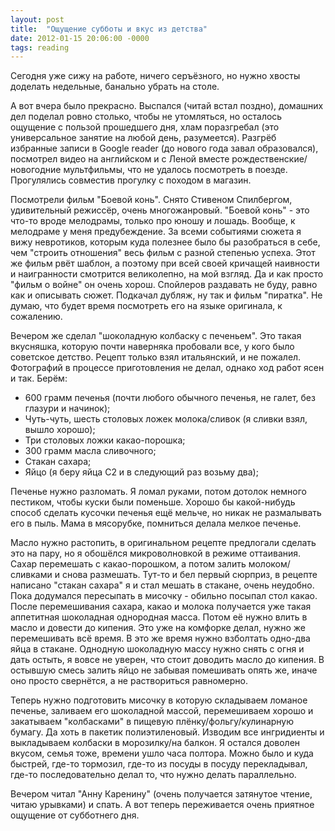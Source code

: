 ```yaml
---
layout: post
title:  "Ощущение субботы и вкус из детства"
date: 2012-01-15 20:06:00 -0000
tags: reading
---
```


Сегодня уже сижу на работе, ничего серъёзного, но нужно хвосты доделать недельные, банально убрать на столе.

А вот вчера было прекрасно. Выспался (читай встал поздно), домашних дел поделал ровно столько, чтобы не утомляться, но осталось ощущение с пользой прошедшего дня, хлам поразгребал (это универсальное занятие на любой день, разумеется). Разгрёб избранные записи в Google reader (до нового года завал образовался), посмотрел видео на английском и с Леной вместе рождественские/новогодние мультфильмы, что не удалось посмотреть в поезде. Прогулялись совместив прогулку с походом в магазин.

Посмотрели фильм "Боевой конь". Снято Стивеном Спилбергом, удивительный режиссёр, очень многожанровый. "Боевой конь" - это что-то вроде мелодрамы, только про юношу и лошадь. Вообще, к мелодраме у меня предубеждение. За всеми событиями сюжета я вижу невротиков, которым куда полезнее было бы разобраться в себе, чем "строить отношения" весь фильм с разной степенью успеха. Этот же фильм рвёт шаблон, а поэтому при всей своей кричащей наивности и наигранности смотрится великолепно, на мой взгляд. Да и как просто "фильм о войне" он очень хорош. Спойлеров раздавать не буду, равно как и описывать сюжет. Подкачал дубляж, ну так и фильм "пиратка". Не думаю, что будет время посмотреть его на языке оригинала, к сожалению.

Вечером же сделал "шоколадную колбаску с печеньем". Это такая вкусняшка, которую почти наверняка пробовали все, у кого было советское детство. Рецепт только взял итальянский, и не пожалел. Фотографий в процессе приготовления не делал, однако ход работ ясен и так. Берём:

- 600 грамм печенья (почти любого обычного печенья, не галет, без глазури и начинок);
- Чуть-чуть, шесть столовых ложек молока/сливок (я сливки взял, вышло хорошо);
- Три столовых ложки какао-порошка;
- 300 грамм масла сливочного;
- Стакан сахара;
- Яйцо (я беру яйца С2 и в следующий раз возьму два);


Печенье нужно разломать. Я ломал руками, потом дотолок немного пестиком, чтобы куски были поменьше. Хорошо бы какой-нибудь способ сделать кусочки печенья ещё мельче, но никак не размалывать его в пыль. Мама в мясорубке, помниться делала мелкое печенье.

Масло нужно растопить, в оригинальном рецепте предлогали сделать это на пару, но я обошёлся микроволновкой в режиме оттаивания. Сахар перемешать с какао-порошком, а потом залить молоком/сливками и снова размешать. Тут-то и бел первый сюрприз, в рецепте написано "стакан сахара" я и стал мешать в стакане, очень неудобно. Пока додумался пересыпать в мисочку - обильно посыпал стол какао. После перемешивания сахара, какао и молока получается уже такая аппетитная шоколадная однородная масса. Потом её нужно влить в масло и довести до кипения. Это уже на комфорке делал, нужно же перемешивать всё время. В это же время нужно взболтать одно-два яйца в стакане.  Однодную шоколадную массу нужно снять с огня и дать остыть, я вовсе не уверен, что стоит доводить масло до кипения. В остывшую смесь залить яйцо не забывая помешивать опять же, иначе оно просто свернётся, а не раствориться равномерно.

Теперь нужно подготовить мисочку в которую складываем ломаное печенье, заливаем его шоколадной массой, перемешиваем хорошо и закатываем "колбасками" в пищевую плёнку/фольгу/кулинарную бумагу. Да хоть в пакетик полиэтиленовый. Изводим все ингридиенты и выкладываем колбаски в морозилку/на балкон. Я остался доволен вкусом, семья тоже, времени ушло часа полтора. Можно было и куда быстрей, где-то тормозил, где-то из посуды в посуду перекладывал, где-то последовательно делал то, что нужно делать параллельно. 

Вечером читал "Анну Каренину" (очень получается затянутое чтение, читаю урывками) и спать. А вот теперь переживается очень приятное ощущение от субботнего дня.